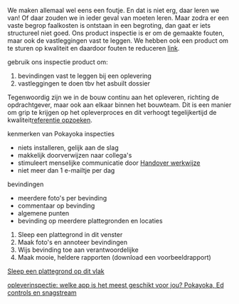 We maken allemaal wel eens een foutje. En dat is niet erg, daar leren we van! Of daar zouden we in ieder geval van moeten leren. Maar zodra er een vaste begrop faalkosten is ontstaan in een begroting, dan gaat er iets structureel niet goed. Ons product inspectie is er om de gemaakte fouten, maar ook de vastleggingen vast te leggen. We hebben ook een product om te sturen op kwaliteit en daardoor fouten te reduceren [link]().

gebruik ons inspectie product om:

1. bevindingen vast te leggen bij een oplevering
2. vastleggingen te doen tbv het asbuilt dossier

Tegenwoordig zijn we in de bouw continu aan het opleveren, richting de opdrachtgever, maar ook aan elkaar binnen het bouwteam. Dit is een manier om grip te krijgen op het opleverproces en dit verhoogt tegelijkertijd de kwaliteit[referentie opzoeken]().

kenmerken van Pokayoka inspecties

- niets installeren, gelijk aan de slag
- makkelijk doorverwijzen naar collega's
- stimuleert menselijke communicatie door [Handover werkwijze]()
- niet meer dan 1 e-mailtje per dag

bevindingen

- meerdere foto's per bevinding
- commentaar op bevinding
- algemene punten
- bevinding op meerdere plattegronden en locaties

1. Sleep een plattegrond in dit venster
2. Maak foto's en annoteer bevindingen
3. Wijs bevinding toe aan verantwoordelijke
4. Maak mooie, heldere rapporten (download een voorbeeldrapport)

[Sleep een plattegrond op dit vlak]()

[opleverinspectie: welke app is het meest geschikt voor jou? Pokayoka, Ed controls en snagstream]()
